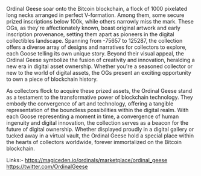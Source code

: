 Ordinal Geese soar onto the Bitcoin blockchain, a flock of 1000 pixelated long necks arranged in perfect V-formation. 
Among them, some secure prized inscriptions below 100k, while others narrowly miss the mark. These OGs, as they're affectionately known, boast original artwork and early inscription provenance, setting them apart as pioneers in the digital collectibles landscape. Spanning from -75657 to 125287, the collection offers a diverse array of designs and narratives for collectors to explore, each Goose telling its own unique story. 
Beyond their visual appeal, the Ordinal Geese symbolize the fusion of creativity and innovation, heralding a new era in digital asset ownership. 
Whether you're a seasoned collector or new to the world of digital assets, the OGs present an exciting opportunity to own a piece of blockchain history.

As collectors flock to acquire these prized assets, the Ordinal Geese stand as a testament to the transformative power of blockchain technology. 
They embody the convergence of art and technology, offering a tangible representation of the boundless possibilities within the digital realm. 
With each Goose representing a moment in time, a convergence of human ingenuity and digital innovation, the collection serves as a beacon for the future of digital ownership. 
Whether displayed proudly in a digital gallery or tucked away in a virtual vault, the Ordinal Geese hold a special place within the hearts of collectors worldwide, forever immortalized on the Bitcoin blockchain.

Links:-
https://magiceden.io/ordinals/marketplace/ordinal_geese
https://twitter.com/OrdinalGeese
